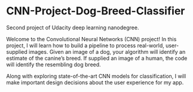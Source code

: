 # CNN-Project-Dog-Breed-Classifier

Second project of Udacity deep learning nanodegree.

Welcome to the Convolutional Neural Networks (CNN) project! In this project, I will learn how to build a pipeline to process real-world, user-supplied images. Given an image of a dog, your algorithm will identify an estimate of the canine’s breed. If supplied an image of a human, the code will identify the resembling dog breed.

Along with exploring state-of-the-art CNN models for classification, I will make important design decisions about the user experience for my app. 

